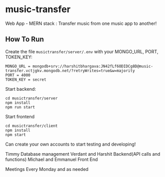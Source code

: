# music-transfer
Web App - MERN stack : Transfer music from one music app to another!

## How To Run
Create the file `musictransfer/server/.env` with your MONGO_URL, PORT, TOKEN_KEY:
```
MONGO_URL = mongodb+srv://harshitbhargava:JN42fLf6ODIDCg8D@music-transfer.vctjgkv.mongodb.net/?retryWrites=true&w=majority
PORT = 4000
TOKEN_KEY = secret

```

Start backend:
```
cd musictransfer/server
npm install
npm run start
```

Start frontend
```
cd musictransfer/client
npm install
npm start
```
Can create your own accounts to start testing and developing!

Timmy
Database management 
Verdant and Harshit 
Backend(API calls and functions)
Michael and Emmanuel
Front End

Meetings 
Every Monday and as needed 





